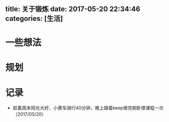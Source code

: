 title: 关于锻炼
date: 2017-05-20 22:34:46
categories: [生活]
---
# 一些想法
# 规划
# 记录
<ul>
    <li>趁着周末阳光大好，小黄车骑行40分钟，晚上跟着keep做完俯卧撑课程一次（2017/05/20）</li>
</ul>